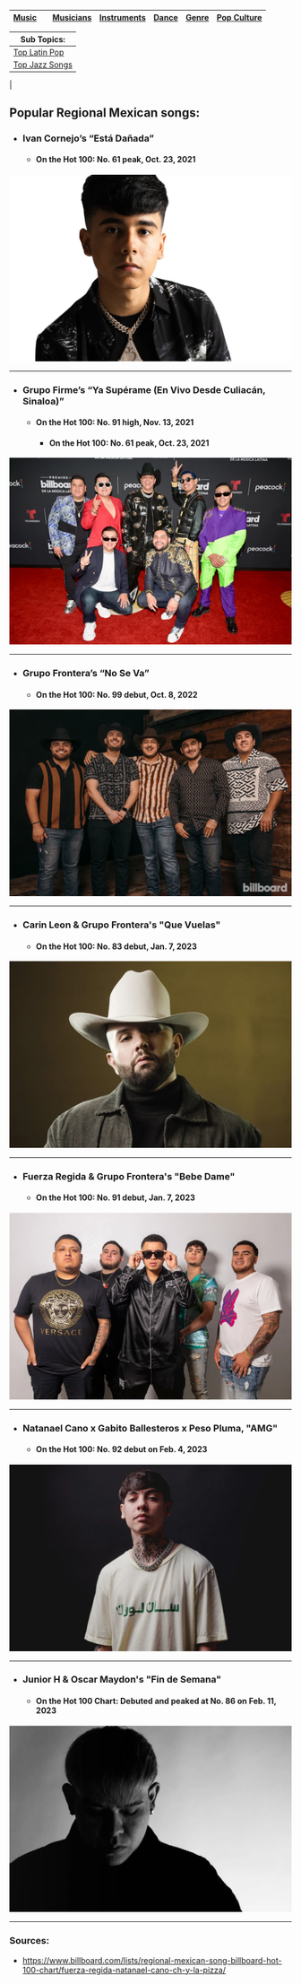 | [Music](music.md) | |[Musicians](musicians.md) | [Instruments](instruments.md) | [Dance](dance.md) | [Genre](Genres.md) | [Pop Culture](pop-culture.md) |
| -------- | ------- | ------- | ------ | -------- |---| --|

| Sub Topics:|
|------------|
| [ Top Latin Pop](popLatinPop.md) |
| [ Top Jazz Songs](topJazz.md) |
|


## Popular Regional Mexican songs:
- ### Ivan Cornejo’s “Está Dañada”
    - #### On the Hot 100: No. 61 peak, Oct. 23, 2021
[![Watch the video](ivanCornejo.webp)](https://www.google.com/url?sa=t&source=web&rct=j&opi=89978449&url=https://www.youtube.com/watch%3Fv%3DOdDzZvwUmJE&ved=2ahUKEwiX-oz9-OuIAxW2KVkFHQ6VKwEQ78AJegQIFhAB&usg=AOvVaw2bV5wllcSF7lHWapSw9a8v)

---

- ### Grupo Firme’s “Ya Supérame (En Vivo Desde Culiacán, Sinaloa)”
    - #### On the Hot 100: No. 91 high, Nov. 13, 2021
        - #### On the Hot 100: No. 61 peak, Oct. 23, 2021
[![Watch the video](grupoFirme.webp)](https://www.google.com/search?client=safari&sca_esv=b296caa05b35499c&sca_upv=1&rls=en&sxsrf=ADLYWILy-PN7-k1Sfynk8KEZoQJEiir-KA:1727743429519&q=Grupo+Firme+“Ya+Supérame+(En+Vivo+Desde+Culiacán,+Sinaloa)”&tbm=vid&source=lnms&fbs=AEQNm0Aa4sjWe7Rqy32pFwRj0UkWfbQph1uib-VfD_izZO2Y5sC3UdQE5x8XNnxUO1qJLaSq9FQTpVJ_VUCcLTZjwQ96qI6dDGXT_Krb0uSqo1V8iqX0nglKIurMykkkRZmL-BM4IobwAHLn2GwIJVt0WojbqO_ozXOXEUfK7w1n5k0gSK_zqE2Cvj6yuvZnff-9VpYqi3_EJPO6bJ9Mhca_3gL5eH8TMg&sa=X&ved=2ahUKEwjCqYTr-euIAxVDFVkFHbJtGuEQ0pQJegQIEBAB&biw=1269&bih=740&dpr=2#)

--- 
- ### Grupo Frontera’s “No Se Va”
    - #### On the Hot 100: No. 99 debut, Oct. 8, 2022
[![Watch the video](grupoFrontera2.webp)](https://www.google.com/search?q=Grupo+Frontera’s+“No+Se+Va”&client=safari&sca_esv=b296caa05b35499c&sca_upv=1&rls=en&biw=1269&bih=740&tbm=vid&sxsrf=ADLYWIKFfyxRl_cqpIGPBrJlryQJJlpn5Q%3A1727743434213&ei=ykX7ZvvZDNfZ5NoPlpKNmAg&ved=0ahUKEwj75qLt-euIAxXXLFkFHRZJA4MQ4dUDCA0&uact=5&oq=Grupo+Frontera’s+“No+Se+Va”&gs_lp=Eg1nd3Mtd2l6LXZpZGVvIiFHcnVwbyBGcm9udGVyYeKAmXMg4oCcTm8gU2UgVmHigJ0yBhAAGBYYHjIGEAAYFhgeMgYQABgWGB4yBhAAGBYYHjIGEAAYFhgeMgYQABgWGB4yBhAAGBYYHjIGEAAYFhgeMgYQABgWGB4yBhAAGBYYHkifCFC6BFi6BHABeACQAQCYAbMBoAGzAaoBAzAuMbgBA8gBAPgBAfgBApgCAqACxwGoAgrCAgcQIxgnGOoCmAMJkgcDMS4xoAfCCQ&sclient=gws-wiz-video#)

---

- ### Carin Leon & Grupo Frontera's "Que Vuelas"
    - #### On the Hot 100: No. 83 debut, Jan. 7, 2023
[![Watch the video](carinleon.webp)]([AuMbgBA8gBAPgBAfgBApgCAqACxwGoAgrCAgcQIxgnGOoCmAMJkgcDMS4xoAfCCQ&sclient=gws-wiz-video#](https://www.google.com/search?q=Carin+Leon+%26+Grupo+Frontera%27s+%22Que+Vuelas%22&client=safari&sca_esv=b296caa05b35499c&sca_upv=1&rls=en&biw=1269&bih=740&tbm=vid&sxsrf=ADLYWIJCxLFENwp3f5kdgSko98PKBwi2uw%3A1727743600450&ei=cEb7ZtebG5Wj5NoP2LTKmQ8&ved=0ahUKEwjXk8W8-uuIAxWVEVkFHViaMvMQ4dUDCA0&uact=5&oq=Carin+Leon+%26+Grupo+Frontera%27s+%22Que+Vuelas%22&gs_lp=Eg1nd3Mtd2l6LXZpZGVvIipDYXJpbiBMZW9uICYgR3J1cG8gRnJvbnRlcmEncyAiUXVlIFZ1ZWxhcyIyBxAhGKABGAoyBxAhGKABGAoyBxAhGKABGAoyBxAhGKABGAoyBRAhGKsCMgUQIRirAjIFECEYqwJI_ghQ-gNY-gNwAXgAkAEAmAG2AqABtgKqAQMzLTG4AQPIAQD4AQH4AQKYAgKgAscCqAIKwgIHECMYJxjqApgDB5IHBTEuMy0xoAeiCg&sclient=gws-wiz-video#))

---

- ### Fuerza Regida & Grupo Frontera's "Bebe Dame"
    - #### On the Hot 100: No. 91 debut, Jan. 7, 2023
[![Watch the video](fuerzaRegida.webp)](https://www.google.com/url?sa=t&source=web&rct=j&opi=89978449&url=https://www.youtube.com/watch%3Fv%3DOie--p6YqJo&ved=2ahUKEwjhuter_euIAxUVEFkFHTYYE0QQ78AJegQIERAB&usg=AOvVaw3tECRoSb_YFZ8ZGx1ltDYh)

---

- ### Natanael Cano x Gabito Ballesteros x Peso Pluma, "AMG"
    - #### On the Hot 100: No. 92 debut on Feb. 4, 2023
[![Watch the video](natanaelcano.webp)](https://www.google.com/url?sa=t&source=web&rct=j&opi=89978449&url=https://www.youtube.com/watch%3Fv%3DDWRj2BB8YHs&ved=2ahUKEwj2uPfQ_euIAxVfKVkFHeTdE28QwqsBegQICxAG&usg=AOvVaw2doK1Jenuv_-vG5HtQ4M_R)

---

- ### Junior H & Oscar Maydon's "Fin de Semana"
    - #### On the Hot 100 Chart: Debuted and peaked at No. 86 on Feb. 11, 2023
[![Watch the video](juniorh2.webp)](https://www.google.com/url?sa=t&source=web&rct=j&opi=89978449&url=https://www.youtube.com/watch%3Fv%3Do_1yMIdKtEE&ved=2ahUKEwj-zaCH_uuIAxUKFlkFHalAIigQ78AJegQIDhAB&usg=AOvVaw2oc-OcZJfKYnuQ6kAnx94G)

---

### Sources:
- https://www.billboard.com/lists/regional-mexican-song-billboard-hot-100-chart/fuerza-regida-natanael-cano-ch-y-la-pizza/